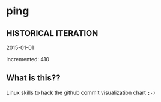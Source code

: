 # ping

## HISTORICAL ITERATION
2015-01-01

Incremented: 410

## What is this?? 
Linux skills to hack the github commit visualization chart `;-)`
